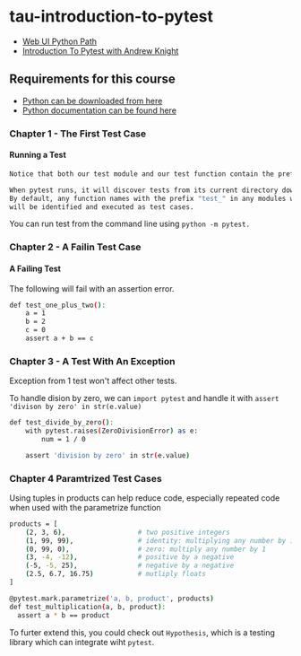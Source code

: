 # tau-introduction-to-pytest

- [Web UI Python Path](https://testautomationu.applitools.com/learningpaths.html?id=web-ui-python-path)  
- [Introduction To Pytest with Andrew Knight](https://testautomationu.applitools.com/pytest-tutorial/)

## Requirements for this course

- [Python can be downloaded from here](https://www.python.org/downloads/)
- [Python documentation can be found here](https://docs.pytest.org/en/stable/)

### Chapter 1 - The First Test Case

#### Running a Test

```bash
Notice that both our test module and our test function contain the prefix "test_". 

When pytest runs, it will discover tests from its current directory down. 
By default, any function names with the prefix "test_" in any modules with the prefix "test_" 
will be identified and executed as test cases.
```

You can run test from the command line using `python -m pytest.`

### Chapter 2 - A Failin Test Case

#### A Failing Test

The following will fail with an assertion error.

```bash
def test_one_plus_two():
    a = 1
    b = 2
    c = 0
    assert a + b == c
```

### Chapter 3 - A Test With An Exception

Exception from 1 test won't affect other tests.

To handle dision by zero, we can `import pytest` and handle it with `assert 'divison by zero' in str(e.value)`

```bash
def test_divide_by_zero():
    with pytest.raises(ZeroDivisionError) as e:
        num = 1 / 0

    assert 'division by zero' in str(e.value)
```

### Chapter 4 Paramtrized Test Cases

Using tuples in products can help reduce code, especially repeated code when used with the parametrize function

```bash
products = [
    (2, 3, 6),                  # two positive integers
    (1, 99, 99),                # identity: multiplying any number by 1
    (0, 99, 0),                 # zero: multiply any number by 1
    (3, -4, -12),               # positive by a negative
    (-5, -5, 25),               # negative by a negative
    (2.5, 6.7, 16.75)           # mutliply floats
]

@pytest.mark.parametrize('a, b, product', products)
def test_multiplication(a, b, product):
  assert a * b == product
```

To furter extend this, you could check out `Hypothesis`, which is a testing library which can integrate wiht `pytest`.
